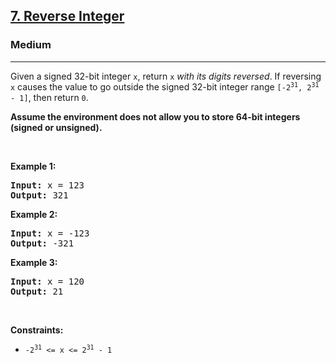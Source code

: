 <h2><a href="https://leetcode.com/problems/reverse-integer/?envType=problem-list-v2&envId=n6nvfzfj">7. Reverse Integer</a></h2><h3>Medium</h3><hr><p>Given a signed 32-bit integer <code>x</code>, return <code>x</code><em> with its digits reversed</em>. If reversing <code>x</code> causes the value to go outside the signed 32-bit integer range <code>[-2<sup>31</sup>, 2<sup>31</sup> - 1]</code>, then return <code>0</code>.</p>

<p><strong>Assume the environment does not allow you to store 64-bit integers (signed or unsigned).</strong></p>

<p>&nbsp;</p>
<p><strong class="example">Example 1:</strong></p>

<pre>
<strong>Input:</strong> x = 123
<strong>Output:</strong> 321
</pre>

<p><strong class="example">Example 2:</strong></p>

<pre>
<strong>Input:</strong> x = -123
<strong>Output:</strong> -321
</pre>

<p><strong class="example">Example 3:</strong></p>

<pre>
<strong>Input:</strong> x = 120
<strong>Output:</strong> 21
</pre>

<p>&nbsp;</p>
<p><strong>Constraints:</strong></p>

<ul>
	<li><code>-2<sup>31</sup> &lt;= x &lt;= 2<sup>31</sup> - 1</code></li>
</ul>
